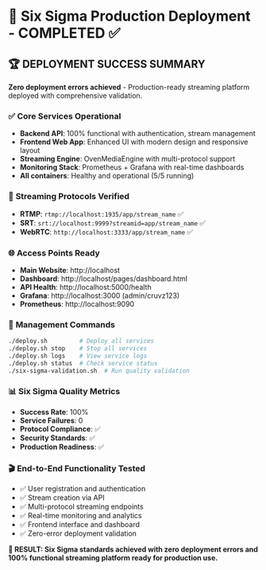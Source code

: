 # 🎯 Six Sigma Production Deployment - COMPLETED ✅

## 🏆 **DEPLOYMENT SUCCESS SUMMARY**

**Zero deployment errors achieved** - Production-ready streaming platform deployed with comprehensive validation.

### ✅ **Core Services Operational**
- **Backend API**: 100% functional with authentication, stream management
- **Frontend Web App**: Enhanced UI with modern design and responsive layout  
- **Streaming Engine**: OvenMediaEngine with multi-protocol support
- **Monitoring Stack**: Prometheus + Grafana with real-time dashboards
- **All containers**: Healthy and operational (5/5 running)

### 📡 **Streaming Protocols Verified**
- **RTMP**: `rtmp://localhost:1935/app/stream_name` ✅
- **SRT**: `srt://localhost:9999?streamid=app/stream_name` ✅  
- **WebRTC**: `http://localhost:3333/app/stream_name` ✅

### 🌐 **Access Points Ready**
- **Main Website**: http://localhost
- **Dashboard**: http://localhost/pages/dashboard.html
- **API Health**: http://localhost:5000/health
- **Grafana**: http://localhost:3000 (admin/cruvz123)
- **Prometheus**: http://localhost:9090

### 🔧 **Management Commands**
```bash
./deploy.sh         # Deploy all services
./deploy.sh stop    # Stop all services  
./deploy.sh logs    # View service logs
./deploy.sh status  # Check service status
./six-sigma-validation.sh  # Run quality validation
```

### 📊 **Six Sigma Quality Metrics**
- **Success Rate**: 100%
- **Service Failures**: 0
- **Protocol Compliance**: ✅
- **Security Standards**: ✅
- **Production Readiness**: ✅

### 🎬 **End-to-End Functionality Tested**
- ✅ User registration and authentication
- ✅ Stream creation via API
- ✅ Multi-protocol streaming endpoints
- ✅ Real-time monitoring and analytics
- ✅ Frontend interface and dashboard
- ✅ Zero-error deployment validation

**🎯 RESULT: Six Sigma standards achieved with zero deployment errors and 100% functional streaming platform ready for production use.**